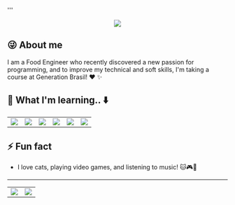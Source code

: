 '''<p align="center">
<img src="https://media3.giphy.com/media/5aY7BIL8PoLL9nwa3p/giphy.gif">

## :stuck_out_tongue_winking_eye: About me
I am a Food Engineer who recently discovered a new passion for programming, and to improve my technical and soft skills, I'm taking a course at Generation Brasil! :heart: :sparkles: 
## :raised_hands: What I'm learning.. :arrow_down:
<table align = "center">
        <tr>
        <td>
            <div>
                <img src="https://camo.githubusercontent.com/f327d71e799e406fe3e3a9d4ad1873e713a4a0cdadcaaf20f546f2745c3e975b/68747470733a2f2f696d672e736869656c64732e696f2f62616467652f2d6a6176612d3366343434313f7374796c653d706c6173746963266c6f676f3d6a617661"/>
            </div>
        </td>
         <td>
            <div>
              <img src = "https://camo.githubusercontent.com/982803cf428cb92cba498357d31f402ea379bc550f2293db476ff4d022673232/68747470733a2f2f696d672e736869656c64732e696f2f62616467652f2d435353332d3135373242363f7374796c653d706c6173746963266c6f676f3d63737333"/>
            </div>
        </td>
          <td>
            <div>
           <img src = "https://camo.githubusercontent.com/973ef79f4480abda619de36ae96f335e9f4167d330d827b14a86b31587762deb/68747470733a2f2f696d672e736869656c64732e696f2f62616467652f2d48544d4c352d4533344632363f7374796c653d706c6173746963266c6f676f3d68746d6c35266c6f676f436f6c6f723d7768697465"/>
            </div>
        </td>
          <td>
            <div>
         <img src = "https://camo.githubusercontent.com/90a2f2eef5a9a6b15801e0b5b3c63f0a05ff51272a2a65ba3a0e337e89f9cb4d/68747470733a2f2f696d672e736869656c64732e696f2f62616467652f2d4769744875622d3138313731373f7374796c653d706c6173746963266c6f676f3d676974687562"/>
            </div>
        </td>
         <td>
            <div>
      <img src = "https://camo.githubusercontent.com/b85dffbd82a08945f5f2833e3a5e958ec894d31cd58ccc6192efe16957c5a5f2/68747470733a2f2f696d672e736869656c64732e696f2f62616467652f2d4a6176615363726970742d626c61636b3f7374796c653d706c6173746963266c6f676f3d6a617661736372697074"/>
            </div>
        </td>
          <td>
            <div>
    <img src = "https://camo.githubusercontent.com/e06b2c1d10250975f17992d147486a5efc58e89d735dbbd6e200301dd3d5bb90/68747470733a2f2f696d672e736869656c64732e696f2f62616467652f6d7973716c2d3434373941312e7376673f267374796c653d666f722d7468652d6261646765266c6f676f3d6d7973716c266c6f676f436f6c6f723d7768697465"/>
            </div>
        </td>
        </tr>
    </table>


## ⚡ Fun fact
- I love cats, playing video games, and listening to music! :cat::video_game::musical_score:
______________________________

<table align = "center">
        <tr>
        <td>
            <div>
               <a href = "https://www.linkedin.com/in/carolina-guida/">
<img src = "https://img.shields.io/badge/linkedin-%230077B5.svg?&style=for-the-badge&logo=linkedin&logoColor=white"/></a>
            </div>
        </td>
          <td>
            <div>
              <a href = "https://open.spotify.com/playlist/36XIFxUYGQ8R6lIRzsOXOa?si=Wk48L0oLSoWxrRZIFffeHg">
<img src="https://img.shields.io/badge/spotify-%231ED760.svg?&style=for-the-badge&logo=spotify&logoColor=white" /></a>
            </div>
        </td>        
      </tr>
 </table>  
</div>
</p>
